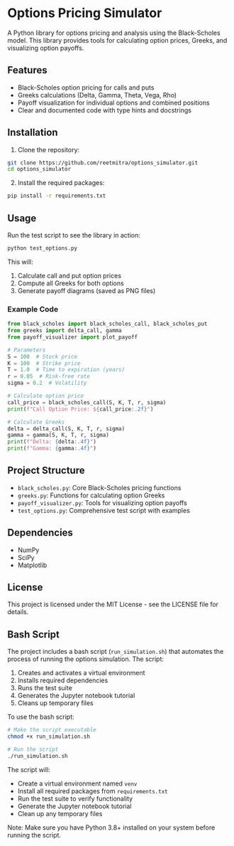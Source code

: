 # Options Pricing Simulator

A Python library for options pricing and analysis using the Black-Scholes model. This library provides tools for calculating option prices, Greeks, and visualizing option payoffs.

## Features

- Black-Scholes option pricing for calls and puts
- Greeks calculations (Delta, Gamma, Theta, Vega, Rho)
- Payoff visualization for individual options and combined positions
- Clear and documented code with type hints and docstrings

## Installation

1. Clone the repository:
```bash
git clone https://github.com/reetmitra/options_simulator.git
cd options_simulator
```

2. Install the required packages:
```bash
pip install -r requirements.txt
```

## Usage

Run the test script to see the library in action:
```bash
python test_options.py
```

This will:
1. Calculate call and put option prices
2. Compute all Greeks for both options
3. Generate payoff diagrams (saved as PNG files)

### Example Code

```python
from black_scholes import black_scholes_call, black_scholes_put
from greeks import delta_call, gamma
from payoff_visualizer import plot_payoff

# Parameters
S = 100  # Stock price
K = 100  # Strike price
T = 1.0  # Time to expiration (years)
r = 0.05  # Risk-free rate
sigma = 0.2  # Volatility

# Calculate option price
call_price = black_scholes_call(S, K, T, r, sigma)
print(f"Call Option Price: ${call_price:.2f}")

# Calculate Greeks
delta = delta_call(S, K, T, r, sigma)
gamma = gamma(S, K, T, r, sigma)
print(f"Delta: {delta:.4f}")
print(f"Gamma: {gamma:.4f}")
```

## Project Structure

- `black_scholes.py`: Core Black-Scholes pricing functions
- `greeks.py`: Functions for calculating option Greeks
- `payoff_visualizer.py`: Tools for visualizing option payoffs
- `test_options.py`: Comprehensive test script with examples

## Dependencies

- NumPy
- SciPy
- Matplotlib

## License

This project is licensed under the MIT License - see the LICENSE file for details.

## Bash Script

The project includes a bash script (`run_simulation.sh`) that automates the process of running the options simulation. The script:

1. Creates and activates a virtual environment
2. Installs required dependencies
3. Runs the test suite
4. Generates the Jupyter notebook tutorial
5. Cleans up temporary files

To use the bash script:

```bash
# Make the script executable
chmod +x run_simulation.sh

# Run the script
./run_simulation.sh
```

The script will:
- Create a virtual environment named `venv`
- Install all required packages from `requirements.txt`
- Run the test suite to verify functionality
- Generate the Jupyter notebook tutorial
- Clean up any temporary files

Note: Make sure you have Python 3.8+ installed on your system before running the script. 